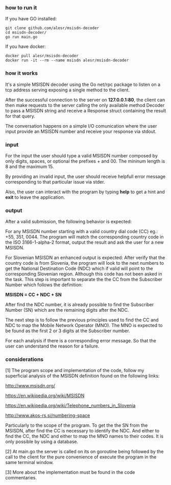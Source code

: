 ### how to run it


If you have GO installed:
```
git clone github.com/alesr/msisdn-decoder
cd msisdn-decoder/
go run main.go
```

If you have docker:
```
docker pull alesr/msisdn-decoder
docker run -it --rm --name msisdn alesr/msisdn-decoder
```

### how it works

It's a simple MSISDN decoder using the Go net/rpc package to listen on a tcp address serving exposing a single method to the client.

After the successful connection to the server on **127.0.0.1:80**, the client can
then make requests to the server calling the only available method Decoder to
pass a MSISDN string and receive a Response struct containing the result for that query.

The conversation happens on a simple I/O comunication where the user input provide an MSISDN number and receive your response via stdout.

### input

For the input the user should type a valid MSISDN number composed by only digits, spaces, or optional the prefixes + and 00. The mininum length is 8 and the maximum 15.

By providing an invalid input, the user should receive helpfull error message corresponding to that particular issue via stder.

Also, the user can interact with the program by typing **help** to get a hint and **exit** to leave the application.

### output

After a valid submission, the following behavior is expected:

For any MSISDN number starting with a valid country dial code (CC) eg.: +55, 351, 0044. The program will match the corresponding country code in the ISO 3166-1-alpha-2 format, output the result and ask the user for a new MSISDN.

For Slovenian MSISDN an enhanced output is expected:
After verify that the country code is from Slovenia, the program will look to the next numbers to get the National Destination Code (NDC) which if valid will point to the corresponding Slovenian region. Although this code has not been asked in the task. This step is important to separate the the CC from the Subscriber Number which follows the definition:

**MSISDN = CC + NDC + SN**

After find the NDC number, it is already possible to find the Subscriber Number (SN) which are the remaining digits after the NDC.

The next step is to follow the previous principles used to find the CC and NDC to map the Mobile Network Operator (MNO). The MNO is expected to be found as the first 2 or 3 digits at the Subscriber number.

For each analysis if there is a corresponding error message. So that the user can understand the reason for a failure.

### considerations

[1]
The program scope and implementation of the code, follow my superficial analysis of the MSISDN definition found on the following links:

http://www.msisdn.org/

https://en.wikipedia.org/wiki/MSISDN

https://en.wikipedia.org/wiki/Telephone_numbers_in_Slovenia

http://www.akos-rs.si/numbering-space

Particularly to the scope of the program.
To get the the SN from the MSISDN, after find the CC is necessary to identify the NDC. And either to find the CC, the NDC and either to map the MNO names to their codes. It is only possible by using a database.


[2]
At main.go the server is called on its on goroutine being followed by the call
to the client for the pure convenience of execute the program in the same terminal window.

[3]
More about the implementation must be found in the code commentaries.   
